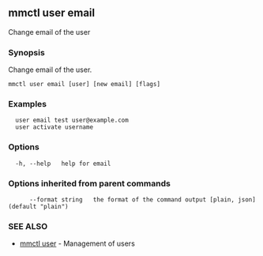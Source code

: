 ## mmctl user email

Change email of the user

### Synopsis

Change email of the user.

```
mmctl user email [user] [new email] [flags]
```

### Examples

```
  user email test user@example.com
  user activate username
```

### Options

```
  -h, --help   help for email
```

### Options inherited from parent commands

```
      --format string   the format of the command output [plain, json] (default "plain")
```

### SEE ALSO

* [mmctl user](mmctl_user.md)	 - Management of users

